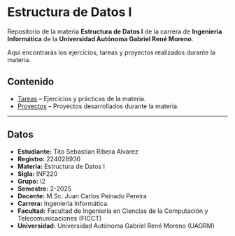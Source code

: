 # Estructura de Datos I

Repositorio de la materia **Estructura de Datos I** de la carrera de **Ingeniería Informática** de la **Universidad Autónoma Gabriel René Moreno**.

Aquí encontrarás los ejercicios, tareas y proyectos realizados durante la materia.
## Contenido

- [Tareas](Tareas/README.md) – Ejercicios y prácticas de la materia.
- [Proyectos](Proyectos/README.md) – Proyectos desarrollados durante la materia.

---

## Datos

- **Estudiante:** Tito Sebastian Ribera Alvarez
- **Registro:** 224028936
- **Materia:** Estructura de Datos I
- **Sigla:** INF220
- **Grupo:** I2
- **Semestre:** 2-2025
- **Docente:** M.Sc. Juan Carlos Peinado Pereira 
- **Carrera:** Ingeniería Informática.
- **Facultad:** Facultad de Ingeniería en Ciencias de la Computación y Telecomunicaciones (FICCT)
- **Universidad:** Universidad Autónoma Gabriel René Moreno (UAGRM)
